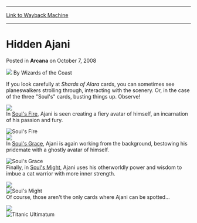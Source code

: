 
---
[Link to Wayback Machine](https://web.archive.org/web/20210301110310/https://magic.wizards.com/en/articles/archive/arcana/hidden-ajani-2008-10-07)

[_metadata_:author]:- "Wizards of the Coast"
[_metadata_:description]:- "If you look carefully at Shards of Alara cards, you can sometimes see planeswalkers strolling through, interacting with the scenery. Or, in the case of the three `Soul's` cards, busting things up. Observe! In Soul's Fire, Ajani is seen creating a fiery avatar of himself, an incarnation of his passion and fury. In Soul's Grace, Ajani is again working from the background,"
[_metadata_:generator]:- "Drupal 7 (http://drupal.org)"
[_metadata_:node]:- "653196"
[_metadata_:publish_date]:- "2008-10-07"
[_metadata_:source]:- "div-main-content"
[_metadata_:title]:- "Hidden Ajani"
[_metadata_:wayback_capture_timestamp]:- "2021-03-01 11:03:10"
[_metadata_:wayback_raw_url]:- "https://web.archive.org/web/20210301110310id_/https://magic.wizards.com/en/articles/archive/arcana/hidden-ajani-2008-10-07"
[_metadata_:wayback_url]:- "https://magic.wizards.com/en/articles/archive/arcana/hidden-ajani-2008-10-07"
---


Hidden Ajani
============



 Posted in **Arcana**
 on October 7, 2008 






![](https://media.magic.wizards.com/styles/auth_small/public/images/person/wizards_author.jpg)
By Wizards of the Coast











If you look carefully at *Shards of Alara* cards, you can sometimes see planeswalkers strolling through, interacting with the scenery. Or, in the case of the three "Soul's" cards, busting things up. Observe!


![](https://media.magic.wizards.com/image_legacy_migration/mtg/images/daily/arcana/1693_souls_fire.jpg)  
In [Soul's Fire](http://gatherer.wizards.com/Pages/Card/Details.aspx?name=Soul%27s+Fire), Ajani is seen creating a fiery avatar of himself, an incarnation of his passion and fury.


![Soul's Fire](http://gatherer.wizards.com/Handlers/Image.ashx?type=card&name=Soul%27s+Fire)  
![](https://media.magic.wizards.com/image_legacy_migration/mtg/images/daily/arcana/1693_souls_grace.jpg)  
In [Soul's Grace](http://gatherer.wizards.com/Pages/Card/Details.aspx?name=Soul%27s+Grace), Ajani is again working from the background, bestowing his pridemate with a ghostly avatar of himself.


![Soul's Grace](http://gatherer.wizards.com/Handlers/Image.ashx?type=card&name=Soul%27s+Grace)  
Finally, in [Soul's Might](http://gatherer.wizards.com/Pages/Card/Details.aspx?name=Soul%27s+Might), Ajani uses his otherworldly power and wisdom to imbue a cat warrior with more inner strength.


![](https://media.magic.wizards.com/image_legacy_migration/mtg/images/daily/arcana/1693_souls_might.jpg)  
![Soul's Might](http://gatherer.wizards.com/Handlers/Image.ashx?type=card&name=Soul%27s+Might)  
Of course, those aren't the only cards where Ajani can be spotted...


![](https://media.magic.wizards.com/image_legacy_migration/mtg/images/daily/arcana/1693_titanic_ultimatum.jpg)  
![Titanic Ultimatum](http://gatherer.wizards.com/Handlers/Image.ashx?type=card&name=Titanic+Ultimatum)  






